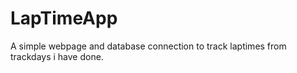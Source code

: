 # LapTimeApp
A simple webpage and database connection to track laptimes from trackdays i have done.
